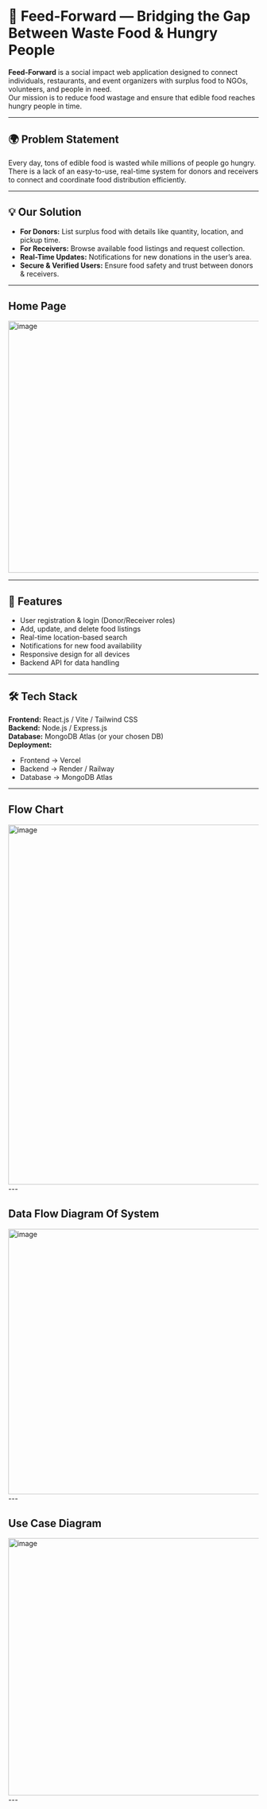 # 🍲 Feed-Forward — Bridging the Gap Between Waste Food & Hungry People

**Feed-Forward** is a social impact web application designed to connect individuals, restaurants, and event organizers with surplus food to NGOs, volunteers, and people in need.  
Our mission is to reduce food wastage and ensure that edible food reaches hungry people in time.

---

## 🌍 Problem Statement
Every day, tons of edible food is wasted while millions of people go hungry.  
There is a lack of an easy-to-use, real-time system for donors and receivers to connect and coordinate food distribution efficiently.

---

## 💡 Our Solution
- **For Donors:** List surplus food with details like quantity, location, and pickup time.
- **For Receivers:** Browse available food listings and request collection.
- **Real-Time Updates:** Notifications for new donations in the user’s area.
- **Secure & Verified Users:** Ensure food safety and trust between donors & receivers.
---
## Home Page

<img width="1041" height="506" alt="image" src="https://github.com/user-attachments/assets/a6362d80-c696-4aae-a301-0d954b4de334" />

---

## 📌 Features
- User registration & login (Donor/Receiver roles)
- Add, update, and delete food listings
- Real-time location-based search
- Notifications for new food availability
- Responsive design for all devices
- Backend API for data handling

---

## 🛠 Tech Stack
**Frontend:** React.js / Vite / Tailwind CSS  
**Backend:** Node.js / Express.js  
**Database:** MongoDB Atlas (or your chosen DB)  
**Deployment:**  
- Frontend → Vercel  
- Backend → Render / Railway  
- Database → MongoDB Atlas  

---
## Flow Chart 
<img width="717" height="723" alt="image" src="https://github.com/user-attachments/assets/6b83d0e4-84b7-4a19-8cfa-6cb53c60cf14" />
---

## Data Flow Diagram Of System 
<img width="1134" height="533" alt="image" src="https://github.com/user-attachments/assets/420015d3-0e1d-445c-9dec-ff1e427d2346" />
---

## Use Case Diagram 
<img width="798" height="517" alt="image" src="https://github.com/user-attachments/assets/757d5346-faf6-424a-9608-243ca9c1a7a2" />
---





